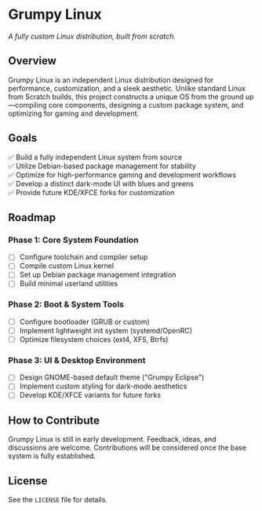 # Grumpy Linux
*A fully custom Linux distribution, built from scratch.*

## Overview
Grumpy Linux is an independent Linux distribution designed for performance, customization, and a sleek aesthetic. Unlike standard Linux from Scratch builds, this project constructs a unique OS from the ground up—compiling core components, designing a custom package system, and optimizing for gaming and development.

## Goals
✅ Build a fully independent Linux system from source  
✅ Utilize Debian-based package management for stability  
✅ Optimize for high-performance gaming and development workflows  
✅ Develop a distinct dark-mode UI with blues and greens  
✅ Provide future KDE/XFCE forks for customization  

## Roadmap

### Phase 1: Core System Foundation
- [ ] Configure toolchain and compiler setup
- [ ] Compile custom Linux kernel
- [ ] Set up Debian package management integration
- [ ] Build minimal userland utilities

### Phase 2: Boot & System Tools
- [ ] Configure bootloader (GRUB or custom)
- [ ] Implement lightweight init system (systemd/OpenRC)
- [ ] Optimize filesystem choices (ext4, XFS, Btrfs)

### Phase 3: UI & Desktop Environment
- [ ] Design GNOME-based default theme ("Grumpy Eclipse")
- [ ] Implement custom styling for dark-mode aesthetics
- [ ] Develop KDE/XFCE variants for future forks

## How to Contribute
Grumpy Linux is still in early development. Feedback, ideas, and discussions are welcome. Contributions will be considered once the base system is fully established.

## License
See the `LICENSE` file for details.
